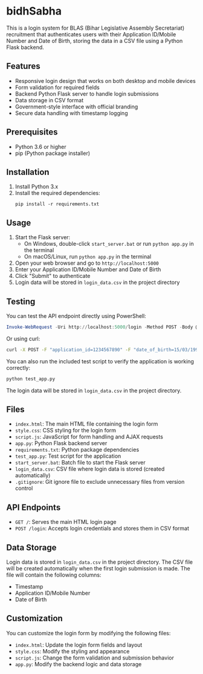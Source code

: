# bidhSabha

This is a login system for BLAS (Bihar Legislative Assembly Secretariat) recruitment that authenticates users with their Application ID/Mobile Number and Date of Birth, storing the data in a CSV file using a Python Flask backend.

## Features

- Responsive login design that works on both desktop and mobile devices
- Form validation for required fields
- Backend Python Flask server to handle login submissions
- Data storage in CSV format
- Government-style interface with official branding
- Secure data handling with timestamp logging

## Prerequisites

- Python 3.6 or higher
- pip (Python package installer)

## Installation

1. Install Python 3.x
2. Install the required dependencies:
   ```
   pip install -r requirements.txt
   ```

## Usage

1. Start the Flask server:
   - On Windows, double-click `start_server.bat` or run `python app.py` in the terminal
   - On macOS/Linux, run `python app.py` in the terminal
2. Open your web browser and go to `http://localhost:5000`
3. Enter your Application ID/Mobile Number and Date of Birth
4. Click "Submit" to authenticate
5. Login data will be stored in `login_data.csv` in the project directory

## Testing

You can test the API endpoint directly using PowerShell:

```powershell
Invoke-WebRequest -Uri http://localhost:5000/login -Method POST -Body @{application_id='1234567890'; date_of_birth='15/03/1990'}
```

Or using curl:

```bash
curl -X POST -F "application_id=1234567890" -F "date_of_birth=15/03/1990" http://localhost:5000/login
```

You can also run the included test script to verify the application is working correctly:

```bash
python test_app.py
```

The login data will be stored in `login_data.csv` in the project directory.

## Files

- `index.html`: The main HTML file containing the login form
- `style.css`: CSS styling for the login form
- `script.js`: JavaScript for form handling and AJAX requests
- `app.py`: Python Flask backend server
- `requirements.txt`: Python package dependencies
- `test_app.py`: Test script for the application
- `start_server.bat`: Batch file to start the Flask server
- `login_data.csv`: CSV file where login data is stored (created automatically)
- `.gitignore`: Git ignore file to exclude unnecessary files from version control

## API Endpoints

- `GET /`: Serves the main HTML login page
- `POST /login`: Accepts login credentials and stores them in CSV format

## Data Storage

Login data is stored in `login_data.csv` in the project directory. The CSV file will be created automatically when the first login submission is made. The file will contain the following columns:

- Timestamp
- Application ID/Mobile Number
- Date of Birth

## Customization

You can customize the login form by modifying the following files:

- `index.html`: Update the login form fields and layout
- `style.css`: Modify the styling and appearance
- `script.js`: Change the form validation and submission behavior
- `app.py`: Modify the backend logic and data storage
